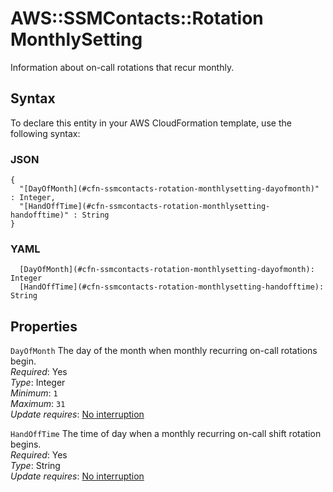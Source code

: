 # AWS::SSMContacts::Rotation MonthlySetting<a name="aws-properties-ssmcontacts-rotation-monthlysetting"></a>

Information about on\-call rotations that recur monthly\.

## Syntax<a name="aws-properties-ssmcontacts-rotation-monthlysetting-syntax"></a>

To declare this entity in your AWS CloudFormation template, use the following syntax:

### JSON<a name="aws-properties-ssmcontacts-rotation-monthlysetting-syntax.json"></a>

```
{
  "[DayOfMonth](#cfn-ssmcontacts-rotation-monthlysetting-dayofmonth)" : Integer,
  "[HandOffTime](#cfn-ssmcontacts-rotation-monthlysetting-handofftime)" : String
}
```

### YAML<a name="aws-properties-ssmcontacts-rotation-monthlysetting-syntax.yaml"></a>

```
  [DayOfMonth](#cfn-ssmcontacts-rotation-monthlysetting-dayofmonth): Integer
  [HandOffTime](#cfn-ssmcontacts-rotation-monthlysetting-handofftime): String
```

## Properties<a name="aws-properties-ssmcontacts-rotation-monthlysetting-properties"></a>

`DayOfMonth` <a name="cfn-ssmcontacts-rotation-monthlysetting-dayofmonth"></a>
The day of the month when monthly recurring on\-call rotations begin\.  
_Required_: Yes  
_Type_: Integer  
_Minimum_: `1`  
_Maximum_: `31`  
_Update requires_: [No interruption](https://docs.aws.amazon.com/AWSCloudFormation/latest/UserGuide/using-cfn-updating-stacks-update-behaviors.html#update-no-interrupt)

`HandOffTime` <a name="cfn-ssmcontacts-rotation-monthlysetting-handofftime"></a>
The time of day when a monthly recurring on\-call shift rotation begins\.  
_Required_: Yes  
_Type_: String  
_Update requires_: [No interruption](https://docs.aws.amazon.com/AWSCloudFormation/latest/UserGuide/using-cfn-updating-stacks-update-behaviors.html#update-no-interrupt)
